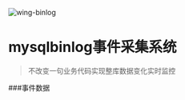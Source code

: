 ![wing-binlog](https://raw.githubusercontent.com/jilieryuyi/wing-binlog/master/wing.png)

mysqlbinlog事件采集系统
====
>不改变一句业务代码实现整库数据变化实时监控

###事件数据
